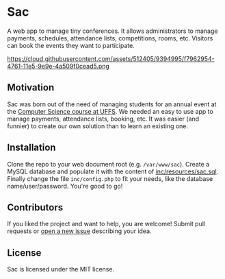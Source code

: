 # Sac
A web app to manage tiny conferences. It allows administrators to manage payments, schedules, attendance lists, competitions, rooms, etc. Visitors can book the events they want to participate.

https://cloud.githubusercontent.com/assets/512405/9394995/f7962954-4761-11e5-9e9e-4a509f0cead5.png

## Motivation

Sac was born out of the need of managing students for an annual event at the [Computer Science course at UFFS](http://cc.uffs.edu.br). We needed an easy to use app to manage payments, attendance lists, booking, etc. It was easier (and funnier) to create our own solution than to learn an existing one.

## Installation

Clone the repo to your web document root (e.g. `/var/www/sac`). Create a MySQL database and populate it with the content of [inc/resources/sac.sql](https://github.com/Dovyski/Sac/blob/master/inc/resources/sac.sql). Finally change the file `inc/config.php` to fit your needs, like the database name/user/password. You're good to go!

## Contributors

If you liked the project and want to help, you are welcome! Submit pull requests or [open a new issue](https://github.com/Dovyski/Sac/issues) describing your idea.

## License

Sac is licensed under the MIT license.
